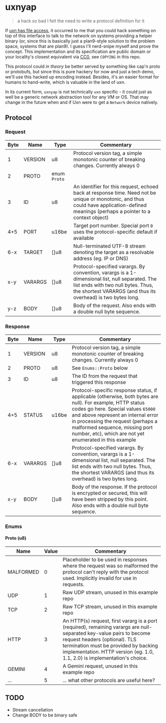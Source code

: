 # uxnyap

> a hack so bad I felt the need to write a protocol definition for it

If [uxn has file access](https://merveilles.town/@neauoire/107091120383910458),
it occurred to me that you could hack something on top of this interface to
talk to the network on systems providing a helper binary (or, since this is
basically just a plan9-style solution to the problem space, systems that are
plan9). I guess I'll nerd-snipe myself and prove the concept. This
implementation and its specification are public domain or your locality's
closest equivalent via
[CC0](https://creativecommons.org/publicdomain/zero/1.0/), see `COPYING` in
this repo.

This protocol could *in theory* be better served by something like cap'n proto
or protobufs, but since this is pure hackery for now and just a tech demo,
we'll use this hacked up encoding instead. Besides, it's an easier format for
humans to hand-write, which is valuable in the land of uxn.

In its current form, `uxnyap` is not technically `uxn` specific - it could just
as well be a generic network abstraction tool for any VM or OS. That may change
in the future when and if Uxn were to get a `Network` device natively.

## Protocol

### Request

| Byte |    Name |          Type | Commentary |
|------|---------|---------------|------------|
|    1 | VERSION |            u8 | Protocol version tag, a simple monotonic counter of breaking changes. Currently always 0 |
|    2 |   PROTO |  enum `Proto` | |
|    3 |      ID |            u8 | An identifier for this request, echoed back at response time. Need not be unique or monotonic, and thus could have application-defined meanings (perhaps a pointer to a context object) |
|  4+5 |    PORT |         u16be | Target port number. Special port `0` uses the protocol-specific default if available |
|  6-x |  TARGET |          []u8 | Null-terminated UTF-8 stream denoting the target as a resolvable address (eg. IP or DNS) |
|  x-y | VARARGS |          []u8 | Protocol-specified varargs. By convention, varargs is a 1-dimensional list, null separated. The list ends with two null bytes. Thus, the shortest VARARGS (and thus its overhead) is two bytes long. |
|  y-z |    BODY |          []u8 | Body of the request. Also ends with a double null byte sequence. |


### Response

| Byte | Name    |  Type | Commentary |
|------|---------|-------|------------|
|    1 | VERSION |    u8 | Protocol version tag, a simple monotonic counter of breaking changes. Currently always 0 |
|    2 |   PROTO |    u8 | See `Enums::Proto` below |
|    3 |      ID |    u8 | The ID from the request that triggered this response |
|  4+5 |  STATUS | u16be | Protocol-specific response status, if applicable (otherwise, both bytes are null). For example, HTTP status codes go here. Special values `65000` and above represent an internal error in processing the request (perhaps a malformed sequence, missing port number, etc), which are not yet enumerated in this example |
|  6-x | VARARGS |  []u8 | Protocol-specified varargs. By convention, varargs is a 1-dimensional list, null separated. The list ends with two null bytes. Thus, the shortest VARARGS (and thus its overhead) is two bytes long. |
|  x-y |    BODY |  []u8 | Body of the response. If the protocol is encrypted or secured, this will have been stripped by this point. Also ends with a double null byte sequence. |

### Enums

#### Proto (u8)

| Name      | Value | Commentary |
|-----------|-------|------------|
| MALFORMED |     0 | Placeholder to be used in responses where the request was so malformed the protocol can't reply with the protocol used. Implicitly invalid for use in requests. |
| UDP       |     1 | Raw UDP stream, unused in this example repo |
| TCP       |     2 | Raw TCP stream, unused in this example repo |
| HTTP      |     3 | An HTTP(s) request, first vararg is a port (required), remaining varargs are null-separated key-value pairs to become request headers (optional). TLS termination must be provided by backing implementation. HTTP version (eg. 1.0, 1.1, 2.0) is implementation's choice. |
| GEMINI    |     4 | A Gemini request, unused in this example repo |
| ...       |     5 | ... what other protocols are useful here? |

## TODO

- Stream cancellation
- Change BODY to be binary safe
